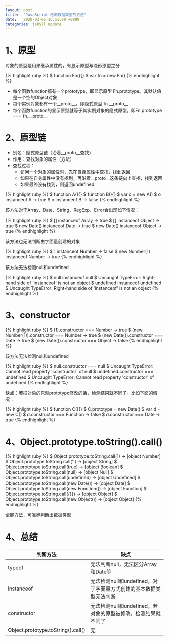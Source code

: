 ```yaml
---
layout: post
title:  "JavaScript-检测数据类型的方法"
date:   2020-03-06 16:51:00 +0800
categories: jekyll update
---
```

<h1>1、原型</h1>
<p>对象的原型是用来继承属性的，有显示原型与隐形原型之分</p>
{% highlight ruby %}
 $ function Fn(){}
 $ var fn = new Fn()
 {% endhighlight %}
<ul>
    <li>每个函数function都有一个prototype，即显示原型 Fn.prototype。其默认值是一个空的Object对象</li>
    <li>每个实例对象都有一个__proto__，即隐式原型 fn.__proto__</li>
    <li>每个函数function的显示原型就等于其实例对象的隐式原型，即Fn.prototype === fn.__proto__</li>
</ul>
<h1>2、原型链</h1>
<ul>
    <li>别名：隐式原型链（沿着__proto__查找）</li>
    <li>作用：查找对象的属性（方法）</li>
    <li>查找过程：
    <ul>
      <li>访问一个对象的属性时，先在自身属性中查找，找到返回</li>
      <li>如果在自身属性中没有找到，再沿着__proto__这条链向上查找，找到返回</li>
      <li>如果最终没有找到，则返回undefined</li>
    </ul>
    </li>
</ul>
 {% highlight ruby %}
$ function A(){}
$ function B(){}
$ var o = new A()
$ o instanceof A -> true
$ o instanceof B -> false
 {% endhighlight %}
<p>该方法对于Array、Date、String、RegExp、Error会出现如下情况：</p>
  {% highlight ruby %}
$ [] instanceof Array -> true
$ [] instanceof Object -> true
$ new Date() instanceof Date -> true
$ new Date() instanceof Object -> true
 {% endhighlight %}
 <p>该方法也无法判断由字面量创建的对象</p>
  {% highlight ruby %}
$ 1 instanceof Number -> false
$ new Number(1) instanceof Number -> true
 {% endhighlight %}
<p>该方法无法检测null和undefined</p>
  {% highlight ruby %}
$ null instanceof null
$ Uncaught TypeError: Right-hand side of 'instanceof' is not an object
$ undefined instanceof undefined
$ Uncaught TypeError: Right-hand side of 'instanceof' is not an object
 {% endhighlight %}
<h1>3、constructor </h1>
 {% highlight ruby %}
$ (1).constructor === Number -> true
$ (new Number(1)).constructor === Number -> true
$ (new Date()).constructor === Date -> true
$ (new Date()).constructor === Object -> false
 {% endhighlight %}
 <p>该方法无法检测null和undefined</p>
  {% highlight ruby %}
$ null.constructor === null
$ Uncaught TypeError: Cannot read property 'constructor' of null
$ undefined.constructor === undefined
$ Uncaught TypeError: Cannot read property 'constructor' of undefined
 {% endhighlight %}
  <p>缺点：若把对象的原型prototype修改的话，检测结果就不同了。比如下面的情况：</p>
{% highlight ruby %}
$ function C(){}
$ C.prototype = new Date()
$ var d = new C()
$ d.constructor === Function -> false
$ d.constructor === Date -> true
 {% endhighlight %}
<h1>4、Object.prototype.toString().call() </h1>
 {% highlight ruby %}
$ Object.prototype.toString.call(1) -> [object Number]
$ Object.prototype.toString.call('') -> [object String]
$ Object.prototype.toString.call(true) -> [object Boolean]
$ Object.prototype.toString.call(null) -> [object Null]
$ Object.prototype.toString.call(undefined) -> [object Undefined]
$ Object.prototype.toString.call(new Date()) -> [object Date]
$ Object.prototype.toString.call(new Function()) -> [object Function]
$ Object.prototype.toString.call({}}) -> [object Object]
$ Object.prototype.toString.call(new Object()) -> [object Object]
 {% endhighlight %}
 <p>全能方法，可准确判断出数据类型</p>
<h1>4、总结 </h1>
<table>
    <thead>
        <th>判断方法</th>
        <th>缺点</th>
    </thead>
    <tbody>
        <tr>
            <td>typeof</td>
             <td>无法判断null，无法区分Array和Date等</td>
        </tr>
        <tr>
            <td>instanceof</td>
             <td>无法检测null和undefined，对于字面量方式创建的基本数据类型无法判断</td>
        </tr>
         <tr>
            <td>constructor</td>
             <td>无法检测null和undefined，若对象的原型被修改，检测结果就不同了</td>
        </tr>
        <tr>
            <td>Object.prototype.toString().call()</td>
             <td>无</td>
        </tr>
    </tbody>
</table>

 